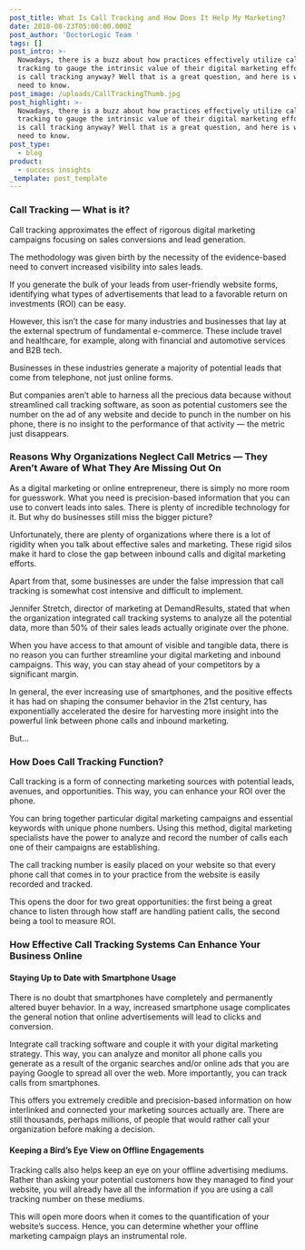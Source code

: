 ```yaml
---
post_title: What Is Call Tracking and How Does It Help My Marketing?
date: 2018-08-23T05:00:00.000Z
post_author: 'DoctorLogic Team '
tags: []
post_intro: >-
  Nowadays, there is a buzz about how practices effectively utilize call
  tracking to gauge the intrinsic value of their digital marketing efforts. What
  is call tracking anyway? Well that is a great question, and here is what you
  need to know.
post_image: /uploads/CallTrackingThumb.jpg
post_highlight: >-
  Nowadays, there is a buzz about how practices effectively utilize call
  tracking to gauge the intrinsic value of their digital marketing efforts. What
  is call tracking anyway? Well that is a great question, and here is what you
  need to know.
post_type:
  - blog
product:
  - success insights
_template: post_template
---
```


### Call Tracking — What is it?

Call tracking approximates the effect of rigorous digital marketing campaigns focusing on sales conversions and lead generation.

The methodology was given birth by the necessity of the evidence-based need to convert increased visibility into sales leads.

If you generate the bulk of your leads from user-friendly website forms, identifying what types of advertisements that lead to a favorable return on investments (ROI) can be easy.

However, this isn’t the case for many industries and businesses that lay at the external spectrum of fundamental e-commerce. These include travel and healthcare, for example, along with financial and automotive services and B2B tech.

Businesses in these industries generate a majority of potential leads that come from telephone, not just online forms.

But companies aren’t able to harness all the precious data because without streamlined call tracking software, as soon as potential customers see the number on the ad of any website and decide to punch in the number on his phone, there is no insight to the performance of that activity — the metric just disappears.

### Reasons Why Organizations Neglect Call Metrics — They Aren’t Aware of What They Are Missing Out On

As a digital marketing or online entrepreneur, there is simply no more room for guesswork. What you need is precision-based information that you can use to convert leads into sales. There is plenty of incredible technology for it. But why do businesses still miss the bigger picture?

Unfortunately, there are plenty of organizations where there is a lot of rigidity when you talk about effective sales and marketing. These rigid silos make it hard to close the gap between inbound calls and digital marketing efforts.

Apart from that, some businesses are under the false impression that call tracking is somewhat cost intensive and difficult to implement.

Jennifer Stretch, director of marketing at DemandResults, stated that when the organization integrated call tracking systems to analyze all the potential data, more than 50% of their sales leads actually originate over the phone.

When you have access to that amount of visible and tangible data, there is no reason you can further streamline your digital marketing and inbound campaigns. This way, you can stay ahead of your competitors by a significant margin.

In general, the ever increasing use of smartphones, and the positive effects it has had on shaping the consumer behavior in the 21st century, has exponentially accelerated the desire for harvesting more insight into the powerful link between phone calls and inbound marketing.

But…

### How Does Call Tracking Function?

Call tracking is a form of connecting marketing sources with potential leads, avenues, and opportunities. This way, you can enhance your ROI over the phone.

You can bring together particular digital marketing campaigns and essential keywords with unique phone numbers. Using this method, digital marketing specialists have the power to analyze and record the number of calls each one of their campaigns are establishing.

The call tracking number is easily placed on your website so that every phone call that comes in to your practice from the website is easily recorded and tracked.

This opens the door for two great opportunities: the first being a great chance to listen through how staff are handling patient calls, the second being a tool to measure ROI.

### How Effective Call Tracking Systems Can Enhance Your Business Online

#### Staying Up to Date with Smartphone Usage

There is no doubt that smartphones have completely and permanently altered buyer behavior. In a way, increased smartphone usage complicates the general notion that online advertisements will lead to clicks and conversion.

Integrate call tracking software and couple it with your digital marketing strategy. This way, you can analyze and monitor all phone calls you generate as a result of the organic searches and/or online ads that you are paying Google to spread all over the web. More importantly, you can track calls from smartphones.

This offers you extremely credible and precision-based information on how interlinked and connected your marketing sources actually are. There are still thousands, perhaps millions, of people that would rather call your organization before making a decision.

#### Keeping a Bird’s Eye View on Offline Engagements

Tracking calls also helps keep an eye on your offline advertising mediums. Rather than asking your potential customers how they managed to find your website, you will already have all the information if you are using a call tracking number on these mediums.

This will open more doors when it comes to the quantification of your website’s success. Hence, you can determine whether your offline marketing campaign plays an instrumental role.
